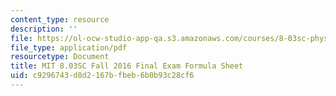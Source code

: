 ```yaml
---
content_type: resource
description: ''
file: https://ol-ocw-studio-app-qa.s3.amazonaws.com/courses/8-03sc-physics-iii-vibrations-and-waves-fall-2016/c9296743d8d2167bfbeb6b0b93c28cf6_MIT8_03SCF16_FinalExam_Formula.pdf
file_type: application/pdf
resourcetype: Document
title: MIT 8.03SC Fall 2016 Final Exam Formula Sheet
uid: c9296743-d8d2-167b-fbeb-6b0b93c28cf6
---
```

